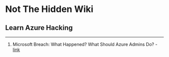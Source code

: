 # Not The Hidden Wiki

## Learn Azure Hacking
-----

1. Microsoft Breach: What Happened? What Should Azure Admins Do? - [link](https://www.youtube.com/watch?v=e1meQ3_yRIo)